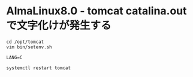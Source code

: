 # AlmaLinux8.0 - tomcat catalina.outで文字化けが発生する

``` 
cd /opt/tomcat
vim bin/setenv.sh
```

``` 
LANG=C
```

``` 
systemctl restart tomcat
```
